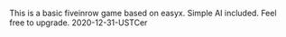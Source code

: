 This is a basic fiveinrow game based on easyx.
Simple AI included.
Feel free to upgrade.
2020-12-31-USTCer
